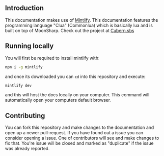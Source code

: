 ## Introduction
This documentation makes use of [Mintlify](https://mintlify.com/). This documentation features the programming language "Clua" (Commonlua) which is basically lua and is built on top of MoonSharp. Check out the project at [Cubern.sbs](https://cubern.sbs/)

## Running locally
You will first be required to install mintlify with:
```bash
npm i -g mintlify
```

and once its downloaded you can `cd` into this repository and execute:
```bash
mintlify dev
```

and this will host the docs locally on your computer. This command will automatically open your computers default browser.

## Contributing
You can fork this repository and make changes to the documentation and open up a newer pull-request. If you have found out a issue you can consider opening a issue. One of contributors will see and make changes to fix that. You're issue will be closed and marked as "duplicate" if the issue was already reported.

